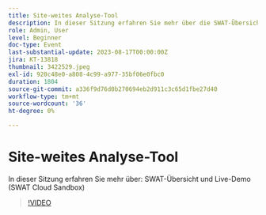 ```yaml
---
title: Site-weites Analyse-Tool
description: In dieser Sitzung erfahren Sie mehr über die SWAT-Übersicht und die Live-Demo (SWAT Cloud Sandbox).
role: Admin, User
level: Beginner
doc-type: Event
last-substantial-update: 2023-08-17T00:00:00Z
jira: KT-13818
thumbnail: 3422529.jpeg
exl-id: 920c48e0-a808-4c99-a977-35bf06e0fbc0
duration: 1804
source-git-commit: a336f9d76d0b270694eb2d911c3c65d1fbe27d40
workflow-type: tm+mt
source-wordcount: '36'
ht-degree: 0%

---
```


# Site-weites Analyse-Tool

In dieser Sitzung erfahren Sie mehr über: SWAT-Übersicht und Live-Demo (SWAT Cloud Sandbox)

>[!VIDEO](https://video.tv.adobe.com/v/3422529/?learn=on)
